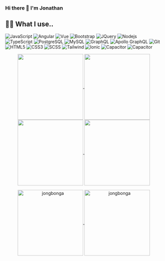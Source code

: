 ### Hi there 👋 I'm Jonathan

## 👨‍💻 What I use..

![JavaScript](https://img.shields.io/badge/-JavaScript-FFFF00?style=flat&logo=javascript&logoColor=black)
![Angular](https://img.shields.io/badge/-Angular-a6120d?style=flat&logo=angular&logoColor=white)
![Vue](https://img.shields.io/badge/-Vue.js-42b883?style=flat&logo=vue.js&logoColor=white)
![Bootstrap](https://img.shields.io/badge/-Bootstrap-7852B2?style=flat&logo=bootstrap&logoColor=white)
![JQuery](https://img.shields.io/badge/-jquery-07548A?style=flat&logo=jquery&logoColor=white)
![Nodejs](https://img.shields.io/badge/-Nodejs-68a063?style=flat&logo=Node.js&logoColor=white)
![TypeScript](https://img.shields.io/badge/-TypeScript-007ACC?style=flat&logo=typescript&logoColor=white)
![PostgreSQL](https://img.shields.io/badge/-PostgreSQL-336791?style=flat&logo=postgresql&logoColor=white)
![MySQL](https://img.shields.io/badge/-MySQL-00758F?style=flat&logo=mysql&logoColor=white)
![GraphQL](https://img.shields.io/badge/-GraphQL-E10098?style=flat&logo=graphql&logoColor=white)
![Apollo GraphQL](https://img.shields.io/badge/-Apollo%20GraphQL-311C87?style=flat&logo=apollo-graphql&logoColor=white)
![Git](https://img.shields.io/badge/-Git-f34f29?style=flat&logo=git&logoColor=white)
![HTML5](https://img.shields.io/badge/-HTML5-f06529?style=flat&logo=html5&logoColor=white)
![CSS3](https://img.shields.io/badge/-CSS3-264de4?style=flat&logo=css3&logoColor=white)
![SCSS](https://img.shields.io/badge/-SCSS-CC6699?style=flat&logo=sass&logoColor=white)
![Tailwind](https://img.shields.io/badge/Tailwind-38B2AC?style=flat&logo=tailwind-css&logoColor=white)
![Ionic](https://img.shields.io/badge/Ionic-3880FF?style=flat&logo=ionic&logoColor=white)
![Capacitor](https://img.shields.io/badge/Capacitor-119EFF?style=flat&logo=Capacitor&logoColor=white)
![Capacitor](https://img.shields.io/badge/Cordova-35434F?style=flat&logo=apache-cordova&logoColor=E8E8E8)

<p align="center">
    <a href="https://github.com/jongbonga#gh-light-mode-only">
        <img height="210em" src="https://github-readme-stats.vercel.app/api?username=jongbonga&count_private=true&show_icons=true&include_all_commits=true&custom_title=Jonathan%27s%20github%20stats&hide_border=true&line_height=28&theme=graywhite" align = "center"/>
    </a>
    <a href="https://github.com/jongbonga#gh-light-mode-only">
        <img height="210em" src="https://github-readme-stats.vercel.app/api/top-langs/?username=jongbonga&count_private=true&show_icons=true&include_all_commits=true&layout=compact&hide_border=true&theme=graywhite" align = "center"/>
    </a>
    <a href="https://github.com/jongbonga#gh-dark-mode-only">
        <img height="210em" src="https://github-readme-stats.vercel.app/api?username=jongbonga&count_private=true&show_icons=true&include_all_commits=true&custom_title=Jonathan%27s%20github%20stats&hide_border=true&line_height=28&theme=dark" align = "center"/>
    </a>
    <a href="https://github.com/jongbonga#gh-dark-mode-only">
        <img height="210em" src="https://github-readme-stats.vercel.app/api/top-langs/?username=jongbonga&count_private=true&show_icons=true&include_all_commits=true&layout=compact&hide_border=true&theme=dark" align = "center"/>
    </a>
</p>

<p align="center">
    <a href="https://github.com/jongbonga#gh-light-mode-only">
        <img height="210em" align="center" src="https://github-readme-streak-stats.herokuapp.com/?user=jongbonga&theme=default" alt="jongbonga" />
    </a>
    <a href="https://github.com/jongbonga#gh-dark-mode-only">
        <img height="210em" align="center" src="https://github-readme-streak-stats.herokuapp.com/?user=jongbonga&theme=dark" alt="jongbonga" />
    </a>
</p>
